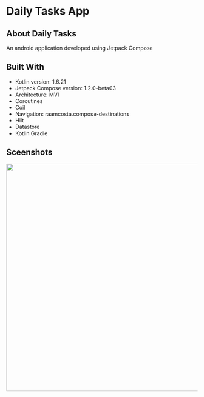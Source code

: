 # Daily Tasks App
## About Daily Tasks
An android application developed using Jetpack Compose 

## Built With
- Kotlin version: 1.6.21
- Jetpack Compose version: 1.2.0-beta03
- Architecture: MVI
- Coroutines
- Coil
- Navigation: raamcosta.compose-destinations
- Hilt
- Datastore
- Kotlin Gradle

## Sceenshots
<img src="[https://your-image-url.type](https://user-images.githubusercontent.com/32588971/177608221-8821525b-3fbf-4570-82e4-bea77f7f007c.png)" width="600">
<!-- ![Screenshot_1657127446](https://user-images.githubusercontent.com/32588971/177608221-8821525b-3fbf-4570-82e4-bea77f7f007c.png | width=100px) -->
<!-- ![Screenshot_1657127430](https://user-images.githubusercontent.com/32588971/177608214-a53b66c5-f4b6-4076-996a-991823d58d5b.png | width=100px) -->
<!-- ![Screenshot_1657127424](https://user-images.githubusercontent.com/32588971/177608207-f94e91cd-95fb-4fc4-8b4d-b413cc95d9f3.png | width=100px)
![Screenshot_1657127398](https://user-images.githubusercontent.com/32588971/177608197-6b0af34f-4faa-41ee-8b9b-60e9f6c41fdb.png | width=100) -->
<!-- ![Screenshot_1657128198](https://user-images.githubusercontent.com/32588971/177608190-b2172600-724b-411e-a925-6f10febe08ef.png | width=100) -->

